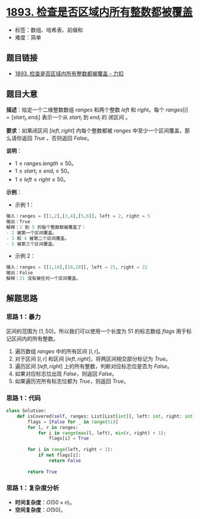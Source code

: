 # [1893. 检查是否区域内所有整数都被覆盖](https://leetcode.cn/problems/check-if-all-the-integers-in-a-range-are-covered/)

- 标签：数组、哈希表、前缀和
- 难度：简单

## 题目链接

- [1893. 检查是否区域内所有整数都被覆盖 - 力扣](https://leetcode.cn/problems/check-if-all-the-integers-in-a-range-are-covered/)

## 题目大意

**描述**：给定一个二维整数数组 $ranges$ 和两个整数 $left$ 和 $right$。每个 $ranges[i] = [start_i, end_i]$ 表示一个从 $start_i$ 到 $end_i$ 的 闭区间 。

**要求**：如果闭区间 $[left, right]$ 内每个整数都被 $ranges$ 中至少一个区间覆盖，那么请你返回 $True$ ，否则返回 $False$。

**说明**：

- $1 \le ranges.length \le 50$。
- $1 \le start_i \le end_i \le 50$。
- $1 \le left \le right \le 50$。

**示例**：

- 示例 1：

```python
输入：ranges = [[1,2],[3,4],[5,6]], left = 2, right = 5
输出：True
解释：2 到 5 的每个整数都被覆盖了：
- 2 被第一个区间覆盖。
- 3 和 4 被第二个区间覆盖。
- 5 被第三个区间覆盖。
```

- 示例 2：

```python
输入：ranges = [[1,10],[10,20]], left = 21, right = 21
输出：False
解释：21 没有被任何一个区间覆盖。
```

## 解题思路

### 思路 1：暴力

区间的范围为 $[1, 50]$，所以我们可以使用一个长度为 $51$ 的标志数组 $flags$ 用于标记区间内的所有整数。

1. 遍历数组 $ranges$ 中的所有区间 $[l, r]$。
2. 对于区间 $[l, r]$ 和区间 $[left, right]$，将两区间相交部分标记为 $True$。
3. 遍历区间 $[left, right]$ 上的所有整数，判断对应标志位是否为 $False$。
4. 如果对应标志位出现 $False$，则返回 $False$。
5. 如果遍历完所有标志位都为 $True$，则返回 $True$。

### 思路 1：代码

```Python
class Solution:
    def isCovered(self, ranges: List[List[int]], left: int, right: int) -> bool:
        flags = [False for _ in range(51)]
        for l, r in ranges:
            for i in range(max(l, left), min(r, right) + 1):
                flags[i] = True
            
        for i in range(left, right + 1):
            if not flags[i]:
                return False
        
        return True
```

### 思路 1：复杂度分析

- **时间复杂度**：$O(50 \times n)$。
- **空间复杂度**：$O(50)$。
